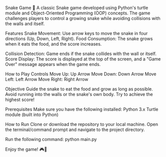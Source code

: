 Snake Game 🐍
A classic Snake game developed using Python's turtle module and Object-Oriented Programming (OOP) concepts. 
The game challenges players to control a growing snake while avoiding collisions with the walls and itself.

Features
Snake Movement: Use arrow keys to move the snake in four directions (Up, Down, Left, Right).
Food Consumption: The snake grows when it eats the food, and the score increases.

Collision Detection:
Game ends if the snake collides with the wall or itself.
Score Display: The score is displayed at the top of the screen, and a "Game Over" message appears when the game ends.

How to Play
Controls
Move Up: Up Arrow
Move Down: Down Arrow
Move Left: Left Arrow
Move Right: Right Arrow

Objective
Guide the snake to eat the food and grow as long as possible.
Avoid running into the walls or the snake's own body.
Try to achieve the highest score!

Prerequisites
Make sure you have the following installed:
Python 3.x
Turtle module (built into Python)

How to Run
Clone or download the repository to your local machine.
Open the terminal/command prompt and navigate to the project directory.

Run the following command:
python main.py

Enjoy the game! 🎮🐍

